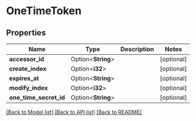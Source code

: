 # OneTimeToken

## Properties

Name | Type | Description | Notes
------------ | ------------- | ------------- | -------------
**accessor_id** | Option<**String**> |  | [optional]
**create_index** | Option<**i32**> |  | [optional]
**expires_at** | Option<**String**> |  | [optional]
**modify_index** | Option<**i32**> |  | [optional]
**one_time_secret_id** | Option<**String**> |  | [optional]

[[Back to Model list]](../README.md#documentation-for-models) [[Back to API list]](../README.md#documentation-for-api-endpoints) [[Back to README]](../README.md)


